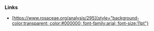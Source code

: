 ### Links

-   [[https://www.rosaceae.org/analysis/295]{style="background-color:transparent; color:#000000; font-family:arial; font-size:11pt"}](https://www.rosaceae.org/analysis/295)
